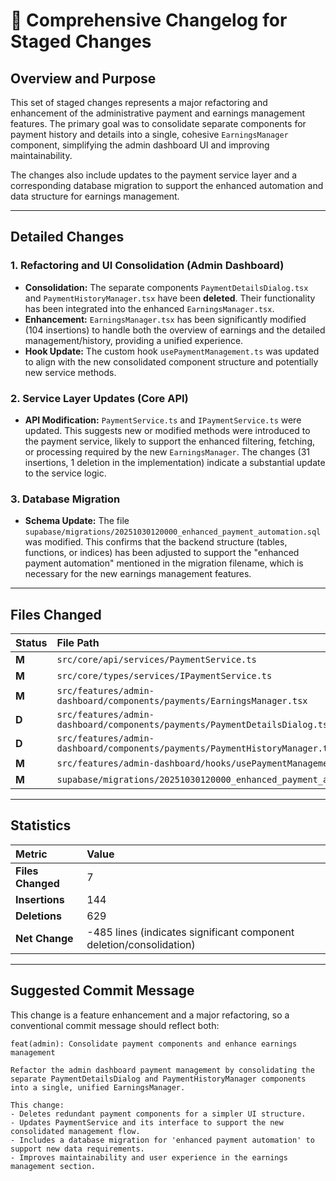 # 🚀 Comprehensive Changelog for Staged Changes

## Overview and Purpose

This set of staged changes represents a major refactoring and enhancement of the administrative payment and earnings management features. The primary goal was to consolidate separate components for payment history and details into a single, cohesive `EarningsManager` component, simplifying the admin dashboard UI and improving maintainability.

The changes also include updates to the payment service layer and a corresponding database migration to support the enhanced automation and data structure for earnings management.

---

## Detailed Changes

### 1. Refactoring and UI Consolidation (Admin Dashboard)

*   **Consolidation:** The separate components `PaymentDetailsDialog.tsx` and `PaymentHistoryManager.tsx` have been **deleted**. Their functionality has been integrated into the enhanced `EarningsManager.tsx`.
*   **Enhancement:** `EarningsManager.tsx` has been significantly modified (104 insertions) to handle both the overview of earnings and the detailed management/history, providing a unified experience.
*   **Hook Update:** The custom hook `usePaymentManagement.ts` was updated to align with the new consolidated component structure and potentially new service methods.

### 2. Service Layer Updates (Core API)

*   **API Modification:** `PaymentService.ts` and `IPaymentService.ts` were updated. This suggests new or modified methods were introduced to the payment service, likely to support the enhanced filtering, fetching, or processing required by the new `EarningsManager`. The changes (31 insertions, 1 deletion in the implementation) indicate a substantial update to the service logic.

### 3. Database Migration

*   **Schema Update:** The file `supabase/migrations/20251030120000_enhanced_payment_automation.sql` was modified. This confirms that the backend structure (tables, functions, or indices) has been adjusted to support the "enhanced payment automation" mentioned in the migration filename, which is necessary for the new earnings management features.

---

## Files Changed

| Status | File Path |
| :--- | :--- |
| **M** | `src/core/api/services/PaymentService.ts` |
| **M** | `src/core/types/services/IPaymentService.ts` |
| **M** | `src/features/admin-dashboard/components/payments/EarningsManager.tsx` |
| **D** | `src/features/admin-dashboard/components/payments/PaymentDetailsDialog.tsx` |
| **D** | `src/features/admin-dashboard/components/payments/PaymentHistoryManager.tsx` |
| **M** | `src/features/admin-dashboard/hooks/usePaymentManagement.ts` |
| **M** | `supabase/migrations/20251030120000_enhanced_payment_automation.sql` |

---

## Statistics

| Metric | Value |
| :--- | :--- |
| **Files Changed** | 7 |
| **Insertions** | 144 |
| **Deletions** | 629 |
| **Net Change** | -485 lines (indicates significant component deletion/consolidation) |

---

## Suggested Commit Message

This change is a feature enhancement and a major refactoring, so a conventional commit message should reflect both:

```
feat(admin): Consolidate payment components and enhance earnings management

Refactor the admin dashboard payment management by consolidating the separate PaymentDetailsDialog and PaymentHistoryManager components into a single, unified EarningsManager.

This change:
- Deletes redundant payment components for a simpler UI structure.
- Updates PaymentService and its interface to support the new consolidated management flow.
- Includes a database migration for 'enhanced payment automation' to support new data requirements.
- Improves maintainability and user experience in the earnings management section.
```